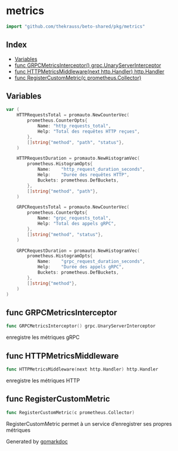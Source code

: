 <!-- Code generated by gomarkdoc. DO NOT EDIT -->

# metrics

```go
import "github.com/thekrauss/beto-shared/pkg/metrics"
```

## Index

- [Variables](<#variables>)
- [func GRPCMetricsInterceptor\(\) grpc.UnaryServerInterceptor](<#GRPCMetricsInterceptor>)
- [func HTTPMetricsMiddleware\(next http.Handler\) http.Handler](<#HTTPMetricsMiddleware>)
- [func RegisterCustomMetric\(c prometheus.Collector\)](<#RegisterCustomMetric>)


## Variables

<a name="HTTPRequestsTotal"></a>

```go
var (
    HTTPRequestsTotal = promauto.NewCounterVec(
        prometheus.CounterOpts{
            Name: "http_requests_total",
            Help: "Total des requêtes HTTP reçues",
        },
        []string{"method", "path", "status"},
    )

    HTTPRequestDuration = promauto.NewHistogramVec(
        prometheus.HistogramOpts{
            Name:    "http_request_duration_seconds",
            Help:    "Durée des requêtes HTTP",
            Buckets: prometheus.DefBuckets,
        },
        []string{"method", "path"},
    )

    GRPCRequestsTotal = promauto.NewCounterVec(
        prometheus.CounterOpts{
            Name: "grpc_requests_total",
            Help: "Total des appels gRPC",
        },
        []string{"method", "status"},
    )

    GRPCRequestDuration = promauto.NewHistogramVec(
        prometheus.HistogramOpts{
            Name:    "grpc_request_duration_seconds",
            Help:    "Durée des appels gRPC",
            Buckets: prometheus.DefBuckets,
        },
        []string{"method"},
    )
)
```

<a name="GRPCMetricsInterceptor"></a>
## func GRPCMetricsInterceptor

```go
func GRPCMetricsInterceptor() grpc.UnaryServerInterceptor
```

enregistre les métriques gRPC

<a name="HTTPMetricsMiddleware"></a>
## func HTTPMetricsMiddleware

```go
func HTTPMetricsMiddleware(next http.Handler) http.Handler
```

enregistre les métriques HTTP

<a name="RegisterCustomMetric"></a>
## func RegisterCustomMetric

```go
func RegisterCustomMetric(c prometheus.Collector)
```

RegisterCustomMetric permet à un service d’enregistrer ses propres métriques

Generated by [gomarkdoc](<https://github.com/princjef/gomarkdoc>)
